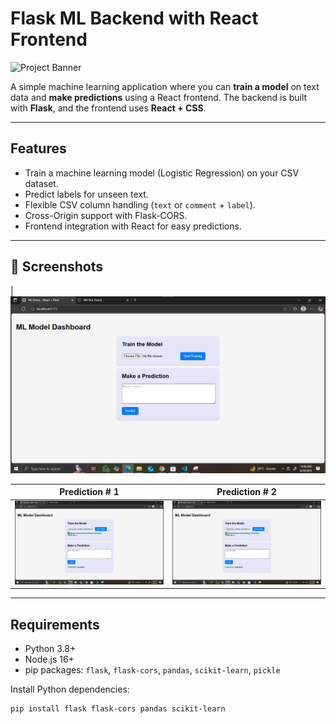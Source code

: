 # Flask ML Backend with React Frontend

![Project Banner](path/to/your/image.png)

A simple machine learning application where you can **train a model** on text data and **make predictions** using a React frontend. The backend is built with **Flask**, and the frontend uses **React + CSS**.

---

## Features

- Train a machine learning model (Logistic Regression) on your CSV dataset.
- Predict labels for unseen text.
- Flexible CSV column handling (`text` or `comment` + `label`).
- Cross-Origin support with Flask-CORS.
- Frontend integration with React for easy predictions.

---
## 📸 Screenshots
| ![image1](screenshots/image1.png)

|  Prediction # 1 | Prediction # 2|
|-----------|----------------|
| ![image1](screenshots/image3.png) |![image2](screenshots/image2.png) 

---

## Requirements

- Python 3.8+
- Node.js 16+
- pip packages: `flask`, `flask-cors`, `pandas`, `scikit-learn`, `pickle`

Install Python dependencies:

```bash
pip install flask flask-cors pandas scikit-learn
